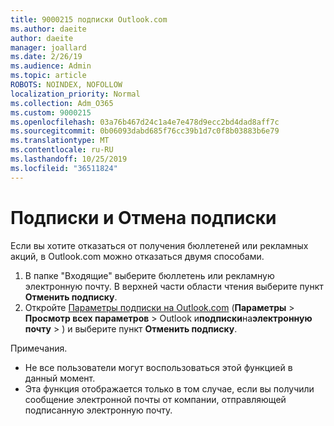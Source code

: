 ```yaml
---
title: 9000215 подписки Outlook.com
ms.author: daeite
author: daeite
manager: joallard
ms.date: 2/26/19
ms.audience: Admin
ms.topic: article
ROBOTS: NOINDEX, NOFOLLOW
localization_priority: Normal
ms.collection: Adm_O365
ms.custom: 9000215
ms.openlocfilehash: 03a76b467d24c1a4e7e478d9ecc2bd4dad8aff7c
ms.sourcegitcommit: 0b06093dabd685f76cc39b1d7c0f8b03883b6e79
ms.translationtype: MT
ms.contentlocale: ru-RU
ms.lasthandoff: 10/25/2019
ms.locfileid: "36511824"
---
```

# <a name="subscriptions-and-unsubscribing"></a>Подписки и Отмена подписки

Если вы хотите отказаться от получения бюллетеней или рекламных акций, в Outlook.com можно отказаться двумя способами.

1. В папке "Входящие" выберите бюллетень или рекламную электронную почту. В верхней части области чтения выберите пункт **Отменить подписку**.
2. Откройте [Параметры подписки на Outlook.com](https://outlook.live.com/mail/options/mail/brandsSubscriptions) (**Параметры** > **Просмотр всех параметров** > Outlook и**подписки**на**электронную почту** > ) и выберите пункт **Отменить подписку**.

Примечания.

- Не все пользователи могут воспользоваться этой функцией в данный момент.
- Эта функция отображается только в том случае, если вы получили сообщение электронной почты от компании, отправляющей подписанную электронную почту.